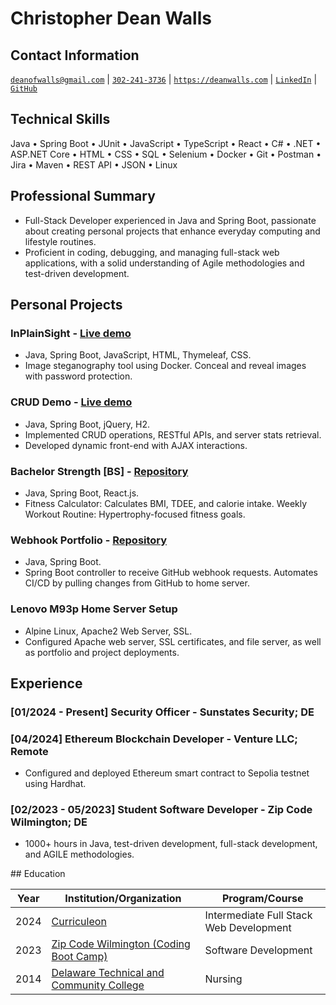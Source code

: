 <!-- <script src="http://code.jquery.com/jquery-1.4.2.min.js"></script> <script> var x = document.getElementsByClassName("site-footer-credits"); setTimeout(() => { x[0].remove(); }, 10); </script> -->

<div class="header-bar"></div>
<link rel="stylesheet" type="text/css" media="all" href="./style.css" />
<script>
    function downloadAsPDF() {
        window.location.href = 'resume.pdf';
    }
</script>
<meta property="og:title" content="Dean-Walls-Public-Portfolio" />

<!-- <button onclick="downloadAsPDF()">Download Resume As PDF</button> -->

# Christopher Dean Walls
## Contact Information
[`deanofwalls@gmail.com`](mailto:deanofwalls@gmail.com) | [`302-241-3736`](tel:+1-302-241-3736) | [`https://deanwalls.com`](https://deanwalls.com) | [`LinkedIn`](https://www.linkedin.com/in/deanofwalls/) | [`GitHub`](https://github.com/deanOfWalls)

## Technical Skills
Java &bull; Spring Boot &bull; JUnit &bull; JavaScript &bull; TypeScript &bull; React &bull; C# &bull; .NET &bull; ASP.NET Core &bull; HTML &bull; CSS &bull; SQL &bull; Selenium &bull; Docker &bull; Git &bull; Postman &bull; Jira &bull; Maven &bull; REST API &bull; JSON &bull; Linux

## Professional Summary
* Full-Stack Developer experienced in Java and Spring Boot, passionate about creating personal projects that enhance everyday computing and lifestyle routines.
* Proficient in coding, debugging, and managing full-stack web applications, with a solid understanding of Agile methodologies and test-driven development.

## Personal Projects
### InPlainSight - [Live demo](https://inplainsight.deanwalls.com)
* Java, Spring Boot, JavaScript, HTML, Thymeleaf, CSS.
* Image steganography tool using Docker. Conceal and reveal images with password protection.

### CRUD Demo - [Live demo](https://crud_demo.deanwalls.com)
* Java, Spring Boot, jQuery, H2.
* Implemented CRUD operations, RESTful APIs, and server stats retrieval.
* Developed dynamic front-end with AJAX interactions.

### Bachelor Strength [BS] - [Repository](https://github.com/deanOfWalls/bachelor.strength)
* Java, Spring Boot, React.js.
* Fitness Calculator: Calculates BMI, TDEE, and calorie intake. Weekly Workout Routine: Hypertrophy-focused fitness goals.

### Webhook Portfolio - [Repository](https://github.com/deanOfWalls/webhook_portfolio)
* Java, Spring Boot.
* Spring Boot controller to receive GitHub webhook requests. Automates CI/CD by pulling changes from GitHub to home server.

### Lenovo M93p Home Server Setup
* Alpine Linux, Apache2 Web Server, SSL.
* Configured Apache web server, SSL certificates, and file server, as well as portfolio and project deployments.

## Experience
### [01/2024 - Present] Security Officer - Sunstates Security; DE

### [04/2024] Ethereum Blockchain Developer - Venture LLC; Remote
* Configured and deployed Ethereum smart contract to Sepolia testnet using Hardhat.

### [02/2023 - 05/2023] Student Software Developer - Zip Code Wilmington; DE
* 1000+ hours in Java, test-driven development, full-stack development, and AGILE methodologies.

<div class="experience-education-space"></div>
## Education

| Year | Institution/Organization | Program/Course |
|------|---------------------------|----------------|
| 2024 | [Curriculeon](curriculeon_certificate.pdf) | Intermediate Full Stack Web Development |
| 2023 | [Zip Code Wilmington (Coding Boot Camp)](zipcode.pdf) | Software Development |
| 2014 | [Delaware Technical and Community College](lpnDiploma.pdf) | Nursing |

